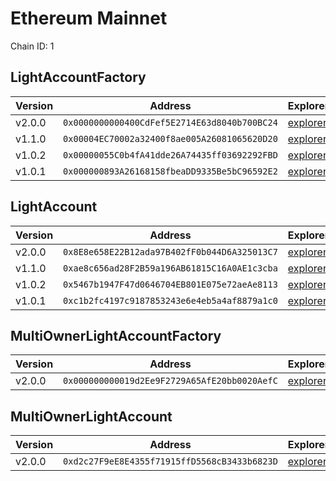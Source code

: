 # Ethereum Mainnet

Chain ID: 1

## LightAccountFactory

| Version | Address                                      | Explorer                                                                            | Salt                                                                 | Run                                                                       |
| ------- | -------------------------------------------- | ----------------------------------------------------------------------------------- | -------------------------------------------------------------------- | ------------------------------------------------------------------------- |
| v2.0.0  | `0x0000000000400CdFef5E2714E63d8040b700BC24` | [explorer](https://etherscan.io/address/0x0000000000400CdFef5E2714E63d8040b700BC24) | `0x00000000000000000000000000000000000000005f1ffd9d31306e056bcc959b` | [run](./broadcast/Deploy_LightAccountFactory.s.sol/1/run-1714102010.json) |
| v1.1.0  | `0x00004EC70002a32400f8ae005A26081065620D20` | [explorer](https://etherscan.io/address/0x00004EC70002a32400f8ae005A26081065620D20) | `0x4e59b44847b379578588920ca78fbf26c0b4956c3406f3bdc271500000c2f72f` | [run](./broadcast/Deploy_LightAccountFactory.s.sol/1/run-1704925372.json) |
| v1.0.2  | `0x00000055C0b4fA41dde26A74435ff03692292FBD` | [explorer](https://etherscan.io/address/0x00000055C0b4fA41dde26A74435ff03692292FBD) | `0x4e59b44847b379578588920ca78fbf26c0b4956c3406f3bdc271500000c2f72f` | [run](./broadcast/Deploy_LightAccountFactory.s.sol/1/run-1699396674.json) |
| v1.0.1  | `0x000000893A26168158fbeaDD9335Be5bC96592E2` | [explorer](https://etherscan.io/address/0x000000893A26168158fbeaDD9335Be5bC96592E2) | `0x7845d3459c316000001d6f83`                                         | [run](./broadcast/Deploy_LightAccountFactory.s.sol/1/run-1696378528.json) |

## LightAccount

| Version | Address                                      | Explorer                                                                            | Run                                                                       |
| ------- | -------------------------------------------- | ----------------------------------------------------------------------------------- | ------------------------------------------------------------------------- |
| v2.0.0  | `0x8E8e658E22B12ada97B402fF0b044D6A325013C7` | [explorer](https://etherscan.io/address/0x8E8e658E22B12ada97B402fF0b044D6A325013C7) | [run](./broadcast/Deploy_LightAccountFactory.s.sol/1/run-1714102010.json) |
| v1.1.0  | `0xae8c656ad28F2B59a196AB61815C16A0AE1c3cba` | [explorer](https://etherscan.io/address/0xae8c656ad28F2B59a196AB61815C16A0AE1c3cba) | [run](./broadcast/Deploy_LightAccountFactory.s.sol/1/run-1704925372.json) |
| v1.0.2  | `0x5467b1947F47d0646704EB801E075e72aeAe8113` | [explorer](https://etherscan.io/address/0x5467b1947F47d0646704EB801E075e72aeAe8113) | [run](./broadcast/Deploy_LightAccountFactory.s.sol/1/run-1699396674.json) |
| v1.0.1  | `0xc1b2fc4197c9187853243e6e4eb5a4af8879a1c0` | [explorer](https://etherscan.io/address/0xc1b2fc4197c9187853243e6e4eb5a4af8879a1c0) | [run](./broadcast/Deploy_LightAccountFactory.s.sol/1/run-1696378528.json) |

## MultiOwnerLightAccountFactory

| Version | Address                                      | Explorer                                                                            | Salt                                                                 | Run                                                                                 |
| ------- | -------------------------------------------- | ----------------------------------------------------------------------------------- | -------------------------------------------------------------------- | ----------------------------------------------------------------------------------- |
| v2.0.0  | `0x000000000019d2Ee9F2729A65AfE20bb0020AefC` | [explorer](https://etherscan.io/address/0x000000000019d2Ee9F2729A65AfE20bb0020AefC) | `0x0000000000000000000000000000000000000000bb3ab048b3f4ef2620ea0163` | [run](./broadcast/Deploy_MultiOwnerLightAccountFactory.s.sol/1/run-1714102638.json) |

## MultiOwnerLightAccount

| Version | Address                                      | Explorer                                                                            | Run                                                                                 |
| ------- | -------------------------------------------- | ----------------------------------------------------------------------------------- | ----------------------------------------------------------------------------------- |
| v2.0.0  | `0xd2c27F9eE8E4355f71915ffD5568cB3433b6823D` | [explorer](https://etherscan.io/address/0xd2c27F9eE8E4355f71915ffD5568cB3433b6823D) | [run](./broadcast/Deploy_MultiOwnerLightAccountFactory.s.sol/1/run-1714102638.json) |
